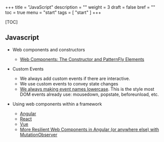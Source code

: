 +++
title = "JavaScript"
description = ""
weight = 3
draft = false
bref = ""
toc = true
menu = "start"
tags = [ "start" ]
+++


[TOC]


## Javascript



*   Web components and constructors
    *   [Web Components: The Constructor and PatternFly Elements](https://medium.com/@kylebuch8/web-components-the-constructor-and-patternfly-elements-606bc51938c9)
*   Custom Events
    * We always add custom events if there are interactive. 
    * We use custom events to convey state changes
    * [We always making event names lowercase](https://custom-elements-everywhere.com/). This is the style most DOM events already use: mousedown, popstate, beforeunload, etc.

*   Using web components within a framework
    *   [Angular](https://medium.com/patternfly-elements/using-patternfly-elements-web-components-in-your-angular-app-4b18b1c9c363)
    *   [React](https://medium.com/patternfly-elements/using-patternfly-elements-web-components-in-your-react-app-fe079be262ed)
    *   [Vue](https://medium.com/patternfly-elements/using-patternfly-elements-web-components-in-your-vue-app-340fc9a9d7e5)
    *   [More Resilient Web Components in Angular (or anywhere else) with MutationObserver](https://medium.com/patternfly-elements/more-resilientweb-components-in-angular-or-anywhere-else-with-mutationobserver-72a91cd7cf22)
 